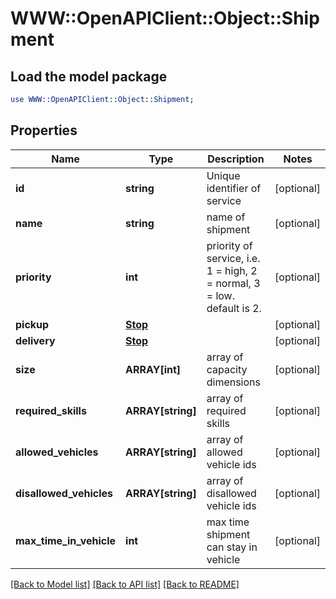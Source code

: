 # WWW::OpenAPIClient::Object::Shipment

## Load the model package
```perl
use WWW::OpenAPIClient::Object::Shipment;
```

## Properties
Name | Type | Description | Notes
------------ | ------------- | ------------- | -------------
**id** | **string** | Unique identifier of service | [optional] 
**name** | **string** | name of shipment | [optional] 
**priority** | **int** | priority of service, i.e. 1 &#x3D; high, 2 &#x3D; normal, 3 &#x3D; low. default is 2. | [optional] 
**pickup** | [**Stop**](Stop.md) |  | [optional] 
**delivery** | [**Stop**](Stop.md) |  | [optional] 
**size** | **ARRAY[int]** | array of capacity dimensions | [optional] 
**required_skills** | **ARRAY[string]** | array of required skills | [optional] 
**allowed_vehicles** | **ARRAY[string]** | array of allowed vehicle ids | [optional] 
**disallowed_vehicles** | **ARRAY[string]** | array of disallowed vehicle ids | [optional] 
**max_time_in_vehicle** | **int** | max time shipment can stay in vehicle | [optional] 

[[Back to Model list]](../README.md#documentation-for-models) [[Back to API list]](../README.md#documentation-for-api-endpoints) [[Back to README]](../README.md)


